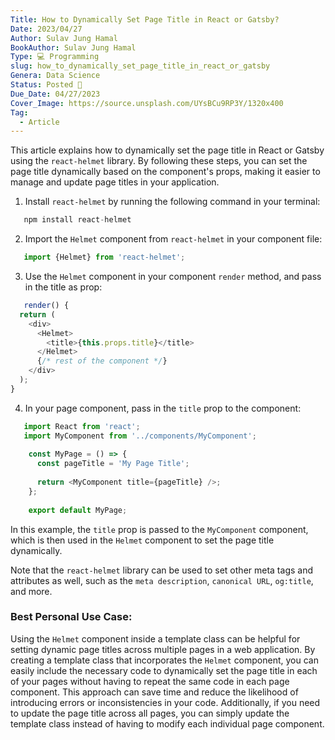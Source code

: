 ```yaml
---
Title: How to Dynamically Set Page Title in React or Gatsby? 
Date: 2023/04/27
Author: Sulav Jung Hamal
BookAuthor: Sulav Jung Hamal
Type: 💻 Programming
slug: how_to_dynamically_set_page_title_in_react_or_gatsby
Genera: Data Science 
Status: Posted 🔗
Due_Date: 04/27/2023
Cover_Image: https://source.unsplash.com/UYsBCu9RP3Y/1320x400
Tag:
  - Article
---
```


This article explains how to dynamically set the page title in React or Gatsby using the `react-helmet` library. By following these steps, you can set the page title dynamically based on the component's props, making it easier to manage and update page titles in your application.
1. Install `react-helmet` by running the following command in your terminal:
```js
   npm install react-helmet
```
2. Import the `Helmet` component from `react-helmet` in your component file:
```js
   import {Helmet} from 'react-helmet';
```
3. Use the `Helmet` component in your component `render` method, and pass in the title as prop:
```js
   render() {
  return (
    <div>
      <Helmet>
        <title>{this.props.title}</title>
      </Helmet>
      {/* rest of the component */}
    </div>
  );
}
```
4. In your page component, pass in the `title` prop to the component:
```js
   import React from 'react';
   import MyComponent from '../components/MyComponent';
	
	const MyPage = () => {
	  const pageTitle = 'My Page Title';
	
	  return <MyComponent title={pageTitle} />;
	};
	
	export default MyPage;
```
In this example, the `title` prop is passed to the `MyComponent` component, which is then used in the `Helmet` component to set the page title dynamically.

Note that the `react-helmet` library can be used to set other meta tags and attributes as well, such as the `meta description`, `canonical URL`, `og:title`, and more.

### Best Personal Use Case: 
Using the `Helmet` component inside a template class can be helpful for setting dynamic page titles across multiple pages in a web application. By creating a template class that incorporates the `Helmet` component, you can easily include the necessary code to dynamically set the page title in each of your pages without having to repeat the same code in each page component. This approach can save time and reduce the likelihood of introducing errors or inconsistencies in your code. Additionally, if you need to update the page title across all pages, you can simply update the template class instead of having to modify each individual page component.